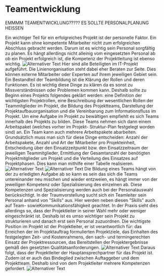﻿# Teamentwicklung
 
 EMMMM TEAMENTWICKLUNG????? ES SOLLTE PERSONALPLANUNG HEISSEN
 
 Ein wichtiger Teil für ein erfolgreiches Projekt ist der personelle Faktor. Ein Projekt kann
ohne kompetente Mitarbeiter nicht zum erfolgreichen Abschluss gebracht werden. Darum ist
es wichtig sein Personal sorgfältig zu planen. Es hängt allerdings nicht alleinig vom
eingesetzten Personal ab ob ein Projekt erfolgreich ist, die Kompetenz der Projektleitung ist
ebenso wichtig.
![Alternativer Text](/pfad/zum/Abbildung_7.1_Perso.png)
Hier sind alle Beteiligten im IT-Projekt aufgeführt. Die Linienorganisation steht dabei eher
Beraten zur Seite. Dies können externe Mitarbeiter oder Experten auf ihrem jeweiligen
Gebiet sein.
Ein Bestandteil der Teambildung ist die Klärung der Rollen und deren Funktionen. Es ist
wichtig diese Dinge zu klären da es sonst zu Missverständnissen oder Problemen kommen
kann. Deshalb sollte zu Beginn eines Projekts folgendes geklärt werden: eine Definition der
wichtigsten Projektrollen, eine Beschreibung der wesentlichen Rollen der Teammitglieder im
Projekt, die Bildung des Projektteams, Darstellung der Projektaufbauorganisation und die
Vereinbarung zum Informationsfluss im Projekt.
Um eine Aufgabe im Projekt zu bewältigen empfiehlt es sich Teams innerhalb des Projekts
zu bilden. Diese Teams nehmen sich dann einem Arbeitspaket (welches vorher im Projekt-
Struktur-Plan festgelegt worden sind) an. Ein Team kann auch mehrere Arbeitspakete
abarbeiten. Grundsätzlich muss man sich für diese Dinge entscheiden: Anzahl der
Arbeitspakete, Anzahl und Art der Mitarbeiter pro Projekteinheit, Entscheidung über den
Einsatzzeitpunkt bzw. den Einsatzzeitraum der jeweiligen Teammitglieder, Ermittlung der
Gesamtanzahl der benötigten Projektmitglieder um Projekt und die Verteilung des Einsatzes
auf Projektphasen. Dies kann man mithilfe einer Tabelle realisieren.
![Alternativer Text](/pfad/zum/Tabelle_7.1_Perso.png)
![Alternativer Text](/pfad/zum/Tabelle_7.1_Perso.png	)
Die Bildung eines Teams hängt von der zu erledigten Aufgabe ab so kann es sein das sich die
Teams untereinander neu mischen und wieder entzweien, es hängt immer von der jeweiligen
Kompetenz oder Spezialisierung des einzelnen ab.
Diese Kompetenzen und Spezialisierung werden auch bei der Personalauswahl
berücksichtigt. In der Traumvorstellung sucht sich ein Teamleiter sein Personal anhand von
"Skills" aus. Hier werden neben diesen "Skills" auch auf Team- sowieKommunikationsfähigkeit geachtet. In der Praxis sieht dies allerdings so, dass der
Projektleiter in seiner Wahl mehr oder weniger eingeschränkt ist. Deshalb ist es umso
wichtiger sein Projekt zu strukturieren und danach erst sein Personal zuzuordnen.
Die wichtigste Position im Projekt ist der Projektleiter, er ist verantwortlich für: das
Erreichen der im Projektauftrag formulierten Projektziele, das Einhalten des festgelegten
Zeit- und Kostenrahmens, den sach- und termingerechten Einsatz der Projektressourcen, das
Bereitstellen der Projektergebnisse gemäß den gesetzten Qualitätsanforderungen.
![Alternativer Text](/pfad/zum/Abbildung_7.2_Perso.png)
Daraus folgt, dass der Projektleiter der Hauptansprechpartner für das Projekt ist. Zudem ist er
auch das Bindeglied zwischen Auftaggeber und dem Projektteam. Deshalb sind von dem
Projektleiter mehrere Kompetenzen gefordert.
![Alternativer Text](/pfad/zum/Abbildung_7.3_Perso.png)
